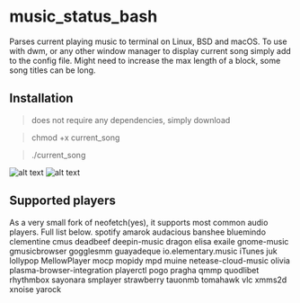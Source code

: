 # music_status_bash
Parses current playing music to terminal on Linux, BSD and macOS. To use with dwm, or any other window manager to display current song simply add to the config file. Might need to increase the max length of a block, some song titles can be long.
## Installation
> does not require any dependencies, simply download

> chmod +x current_song

> ./current_song

![alt text](https://raw.githubusercontent.com/HonusDaniel/personalsite/gh-pages/images/song2.png)
![alt text](https://raw.githubusercontent.com/HonusDaniel/personalsite/gh-pages/images/song.png)


## Supported players
As a very small fork of neofetch(yes), it supports most common audio players. Full list below.
spotify
amarok
audacious
banshee
bluemindo
clementine
cmus
deadbeef
deepin-music
dragon
elisa
exaile
gnome-music
gmusicbrowser
gogglesmm
guayadeque
io.elementary.music
iTunes
juk
lollypop
MellowPlayer
mocp
mopidy
mpd
muine
netease-cloud-music
olivia
plasma-browser-integration
playerctl
pogo
pragha
qmmp
quodlibet
rhythmbox
sayonara
smplayer
strawberry
tauonmb
tomahawk
vlc
xmms2d
xnoise
yarock


